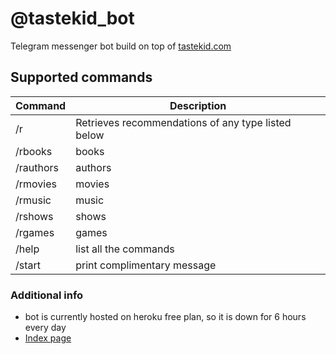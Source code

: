 # @tastekid_bot
Telegram messenger bot build on top of [tastekid.com](http://www.tastekid.com/)

## Supported commands

| Command  | Description |
|---|---|
| /r  | Retrieves recommendations of any type listed below   |
| /rbooks | books |
| /rauthors | authors |
| /rmovies | movies |
| /rmusic | music |
| /rshows | shows |
| /rgames | games |
| /help | list all the commands |
| /start | print complimentary message |

### Additional info
* bot is currently hosted on heroku free plan, so it is down for 6 hours every day
* [Index page](http://tastekid-bot.herokuapp.com/)
